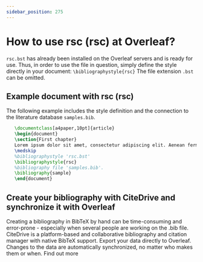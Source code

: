 ```yaml
---
sidebar_position: 275
---
```


# How to use rsc (rsc) at Overleaf?
`rsc.bst` has already been installed on the Overleaf servers and is ready for use. Thus, in order to use the file in question, simply define the style directly in your document: `\bibliographystyle{rsc}` The file extension `.bst` can be omitted.

## Example document with rsc (rsc)
The following example includes the style definition and the connection to the literature database `samples.bib`.
```tex
   \documentclass[a4paper,10pt]{article}
   \begin{document}
   \section{First chapter}
   Lorem ipsum dolor sit amet, consectetur adipiscing elit. Aenean fermentum justo massa, ut maximus mauris sodales et. Aenean vel elit a erat rhoncus pharetra.
   \medskip
   %bibliographystyle 'rsc.bst'
   \bibliographystyle{rsc}
   %bibliography file 'samples.bib'.
   \bibliography{sample}
   \end{document}
```

## Create your bibliography with CiteDrive and synchronize it with Overleaf
Creating a bibliography in BibTeX by hand can be time-consuming and error-prone - especially when several people are working on the .bib file. CiteDrive is a platform-based and collaborative bibliography and citation manager with native BibTeX support. Export your data directly to Overleaf. Changes to the data are automatically synchronized, no matter who makes them or when. Find out more